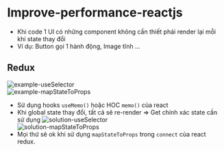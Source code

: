 # Improve-performance-reactjs
- Khi code 1 UI có những component không cần thiết phải render lại mỗi khi state thay đổi
- Ví dụ: Button gọi 1 hành động, Image tĩnh ... 

## Redux
![example-useSelector](https://user-images.githubusercontent.com/62127758/226834412-aa968a97-5b80-4e70-a979-9fe8a1d11801.png)<br />
![example-mapStateToProps](https://user-images.githubusercontent.com/62127758/226836346-fa9431ca-6690-4d21-8604-b2b90d50f8d0.png)
- Sử dụng hooks `useMemo()` hoặc HOC `memo()` của react
- Khi global state thay đổi, tất cả sẽ re-render => Get chính xác state cần sử dụng
![solution-useSelector](https://user-images.githubusercontent.com/62127758/226837188-9b71529a-10f6-4d6f-8879-8967db4f659d.png)<br />
![solution-mapStateToProps](https://user-images.githubusercontent.com/62127758/226837026-996cb8e2-a387-49f6-8279-4ec005d05faa.png)
- Mọi thứ sẽ ok khi sử dụng `mapStateToProps` trong `connect` của react redux.



